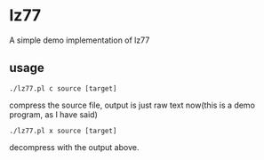 # lz77
A simple demo implementation of lz77

## usage
```
./lz77.pl c source [target]
```
compress the source file, output is just raw text now(this is a demo program, as I have said)

```
./lz77.pl x source [target]
```
decompress with the output above.
